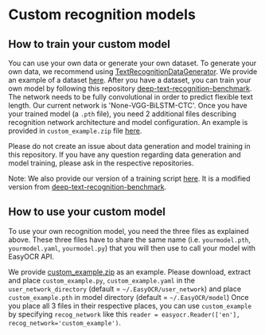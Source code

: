 # Custom recognition models

## How to train your custom model

You can use your own data or generate your own dataset. To generate your own data, we recommend using
[TextRecognitionDataGenerator](https://github.com/Belval/TextRecognitionDataGenerator). We provide an example of a dataset [here](https://jaided.ai/easyocr/modelhub/).
After you have a dataset, you can train your own model by following this repository
[deep-text-recognition-benchmark](https://github.com/clovaai/deep-text-recognition-benchmark).
The network needs to be fully convolutional in order to predict flexible text length. Our current network is 'None-VGG-BiLSTM-CTC'.
Once you have your trained model (a `.pth` file), you need 2 additional files describing recognition network architecture and model configuration.
An example is provided in `custom_example.zip` file [here](https://jaided.ai/easyocr/modelhub/).

Please do not create an issue about data generation and model training in this repository. If you have any question regarding data generation and model training, please ask in the respective repositories.

Note: We also provide our version of a training script [here](https://github.com/JaidedAI/EasyOCR/tree/master/trainer). It is a modified version from [deep-text-recognition-benchmark](https://github.com/clovaai/deep-text-recognition-benchmark).

## How to use your custom model

To use your own recognition model, you need the three files as explained above. These three files have to share the same name (i.e. `yourmodel.pth`, `yourmodel.yaml`, `yourmodel.py`) that you will then use to call your model with EasyOCR API.

We provide [custom_example.zip](https://jaided.ai/easyocr/modelhub/)
as an example. Please download, extract and place `custom_example.py`, `custom_example.yaml` in the `user_network_directory` (default = `~/.EasyOCR/user_network`) and place `custom_example.pth` in model directory (default = `~/.EasyOCR/model`)
Once you place all 3 files in their respective places, you can use `custom_example` by
specifying `recog_network` like this `reader = easyocr.Reader(['en'], recog_network='custom_example')`.
